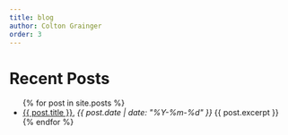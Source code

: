 ```yaml
---
title: blog
author: Colton Grainger
order: 3
---
```


# Recent Posts
<ul>
  {% for post in site.posts %}
    <li>
      <a href="{{ post.url }}">{{ post.title }}</a>, <i>{{ post.date | date: "%Y-%m-%d" }}</i>
      {{ post.excerpt }}
    </li>
  {% endfor %}
</ul>

